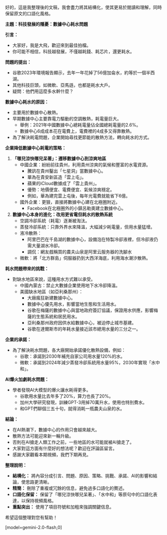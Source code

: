 好的，這是我整理後的文稿，我會盡力將其結構化，使其更易於閱讀和理解，同時保留原文的口語化風格。

**主題：科技發展的隱憂：數據中心耗水問題**

**引言：**

*   大家好，我是大飛，歡迎來到最佳拍檔。
*   你可能不相信，科技越發展，不僅越耗錢、耗芯片，還更耗水。

**問題的提出：**

*   谷歌2023年環境報告顯示，去年一年花掉了56億加侖水，約等於一個半西湖。
*   其他科技巨頭，如微軟、亞馬遜，也都是耗水大戶。
*   疑問：他們用這麼多水幹什麼？

**數據中心耗水的原因：**

*   主要用於數據中心散熱。
*   早期數據中心主要靠電力驅動的空調散熱，耗電量巨大。
    *   舉例：2021年中國數據中心總耗電量佔全國總耗電量的2.6%。
    *   數據中心6成成本花在電費上，電費裡的4成多又得靠散熱。
*   為了解決耗電問題，企業開始尋找更節能的散熱方法，轉向耗水的方式。

**企業降低數據中心耗電的策略：**

1.  **「哪兒涼快哪兒呆著」：遷移數據中心到涼爽地區**
    *   中國企業：紛紛前往貴州，利用貴州涼爽的氣候和豐富的水電資源。
        *   騰訊在貴州鑿出「七星洞」當數據中心。
        *   華為在貴安新區造「雲上屯」。
        *   蘋果的iCloud數據成了「雲上貴州」。
        *   優勢：地價便宜、電費便宜、氣候涼爽穩定。
        *   例如，華為建完雲上屯後，每年光電費就能省下6億。
    *   國外企業：更狠，直接將數據中心建在北極圈附近。
        *   Facebook在北極圈外的小鎮呂勒奧建立數據中心。
2.  **數據中心本身的進化：改用更省電但耗水的散熱系統**
    *   空調冷卻系統（耗電）逐漸被淘汰。
    *   蒸發冷卻系統：只靠外界水來降溫，大幅減少耗電量，但用水量猛增。
    *   液冷散熱：
        *   阿里巴巴在千島湖的數據中心，設備泡在特製冷卻液裡，但冷卻液仍需大量湖水冷卻。
        *   調侃：網友戲稱買的農夫山泉是阿里云服务器的洗腳水
    *   微軟：將「北方群島」伺服器扔到大西洋海底，利用海水潮汐散熱。

**耗水問題帶來的挑戰：**

*   對缺水地區來說，這種用水方式難以承受。
    *   中國內蒙古：禁止大數據企業使用地下水冷卻降溫。
    *   美國缺水地區（如亞利桑那州）：
        *   大廠瘋狂新建數據中心。
        *   數據中心優先用水，影響當地生態和生活用水。
        *   谷歌在梅薩的數據中心與當地政府簽訂協議，保證用水供應，影響梅薩的生態系統和居民用水。
        *   亞利桑那州政府因供水給數據中心，被迫停止城市基建。
        *   谷歌在達爾斯市的年耗水量接近該市總用水量的三分之一。

**企業的承諾：**

*   為了解決耗水問題，各大廠開始承諾優化散熱設備，例如：
    *   谷歌：承諾到2030年補充自家公司用水量120%的水。
    *   微軟：承諾到2024年減少蒸發冷卻系統用水量95%，2030年實現「水中和」。

**AI爆火加劇耗水問題：**

*   學者發現AI大模型的爆火讓水耗得更多。
    *   谷歌用水量比去年多了20%，算力也長了20%。
    *   加州大學研究發現，訓練GPT-3用掉70萬升水，使用也特別費水。
    *   和GPT們聊個三五十句，就得消耗一瓶農夫山泉的水。

**結論：**

*   在AI熱潮下，數據中心的作用只會越來越大。
*   散熱方法可能迎來新一輪升級。
*   否則在AI搶走人類工作之前，一些地區的水可能就被AI搶走了。
*   大家對這方面有什麼好的想法呢？歡迎在評論區留言。
*   感謝大家觀看本期視頻，我們下期再見。

**整理說明：**

*   **結構化：** 將內容分成引言、問題、原因、策略、挑戰、承諾、AI的影響和結論，使思路更清晰。
*   **精簡：** 刪除了重複或冗餘的信息，避免過多口語化的贅述。
*   **口語化保留：** 保留了「哪兒涼快哪兒呆著」、「水中和」等原句中的口語化表達，以保持視頻風格。
*   **重點突出：** 使用了項目符號和加粗來強調關鍵信息。

希望這個整理對您有幫助！

[model=gemini-2.0-flash,0]
